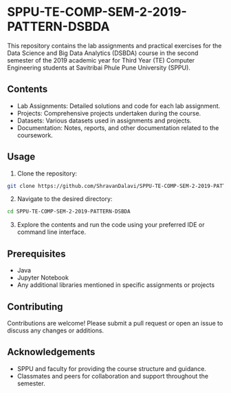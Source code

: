# SPPU-TE-COMP-SEM-2-2019-PATTERN-DSBDA
This repository contains the lab assignments and practical exercises for the Data Science and Big Data Analytics (DSBDA) course in the second semester of the 2019 academic year for Third Year (TE) Computer Engineering students at Savitribai Phule Pune University (SPPU).

## Contents
- Lab Assignments: Detailed solutions and code for each lab assignment.
- Projects: Comprehensive projects undertaken during the course.
- Datasets: Various datasets used in assignments and projects.
- Documentation: Notes, reports, and other documentation related to the coursework.

## Usage
1. Clone the repository:
```bash
git clone https://github.com/ShravanDalavi/SPPU-TE-COMP-SEM-2-2019-PATTERN-DSBDA.git
```
2. Navigate to the desired directory:
```bash
cd SPPU-TE-COMP-SEM-2-2019-PATTERN-DSBDA
```
3. Explore the contents and run the code using your preferred IDE or command line interface.

## Prerequisites
- Java
- Jupyter Notebook
- Any additional libraries mentioned in specific assignments or projects

## Contributing
Contributions are welcome! Please submit a pull request or open an issue to discuss any changes or additions.

## Acknowledgements
- SPPU and faculty for providing the course structure and guidance.
- Classmates and peers for collaboration and support throughout the semester.
